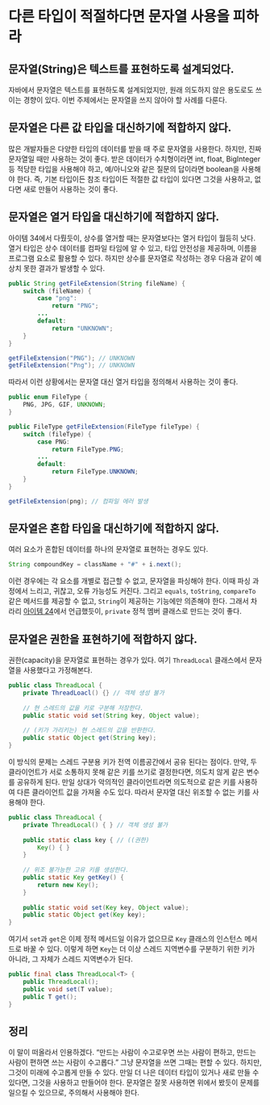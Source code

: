 # 다른 타입이 적절하다면 문자열 사용을 피하라

## 문자열(String)은 텍스트를 표현하도록 설계되었다.

자바에서 문자열은 텍스트를 표현하도록 설계되었지만,
원래 의도하지 않은 용도로도 쓰이는 경향이 있다.
이번 주제에서는 문자열을 쓰지 않아야 할 사례를 다룬다.

## 문자열은 다른 값 타입을 대신하기에 적합하지 않다.

많은 개발자들은 다양한 타입의 데이터를 받을 때 주로 문자열을 사용한다.
하지만, 진짜 문자열일 때만 사용하는 것이 좋다.
받은 데이터가 수치형이라면 int, float, BigInteger 등 적당한 타입을 사용해야 하고,
예/아니오와 같은 질문의 답이라면 boolean을 사용해야 한다.
즉, 기본 타입이든 참조 타입이든 적절한 값 타입이 있다면 그것을 사용하고, 없다면 새로 만들어 사용하는 것이 좋다.

## 문자열은 열거 타입을 대신하기에 적합하지 않다.

아이템 34에서 다뤘듯이, 상수를 열거할 때는 문자열보다는 열거 타입이 월등히 낫다.
열거 타입은 상수 데이터를 컴파일 타임에 알 수 있고, 타입 안전성을 제공하며, 이름을 프로그램 요소로 활용할 수 있다.
하지만 상수를 문자열로 작성하는 경우 다음과 같이 예상치 못한 결과가 발생할 수 있다.

```java
public String getFileExtension(String fileName) {
    switch (fileName) {
        case "png":
            return "PNG";
        ...
        default:
            return "UNKNOWN";
    }
}

getFileExtension("PNG"); // UNKNOWN
getFileExtension("Png"); // UNKNOWN
```

따라서 이런 상황에서는 문자열 대신 열거 타입을 정의해서 사용하는 것이 좋다.

```java
public enum FileType {
    PNG, JPG, GIF, UNKNOWN;
}

public FileType getFileExtension(FileType fileType) {
    switch (fileType) {
        case PNG:
            return FileType.PNG;
        ...
        default:
            return FileType.UNKNOWN;
    }
}

getFileExtension(png); // 컴파일 에러 발생
```

## 문자열은 혼합 타입을 대신하기에 적합하지 않다.

여러 요소가 혼합된 데이터를 하나의 문자열로 표현하는 경우도 있다.
```java
String compoundKey = className + "#" + i.next();
```
이런 경우에는 각 요소를 개별로 접근할 수 없고, 문자열을 파싱해야 한다.
이때 파싱 과정에서 느리고, 귀찮고, 오류 가능성도 커진다.
그리고 `equals`, `toString`, `compareTo` 같은 메서드를 제공할 수 없고, `String`이 제공하는 기능에만 의존해야 한다.
그래서 차라리 [아이템 24](https://github.com/effective-java-3e-study/effective-java/blob/main/4%EC%9E%A5_%ED%81%B4%EB%9E%98%EC%8A%A4%EC%99%80_%EC%9D%B8%ED%84%B0%ED%8E%98%EC%9D%B4%EC%8A%A4/%EC%95%84%EC%9D%B4%ED%85%9C_24/%EB%A9%A4%EB%B2%84_%ED%81%B4%EB%9E%98%EC%8A%A4%EB%8A%94_%EB%90%98%EB%8F%84%EB%A1%9D_static%EC%9C%BC%EB%A1%9C_%EB%A7%8C%EB%93%A4%EB%9D%BC.md)에서 언급했듯이, `private` 정적 멤버 클래스로 만드는 것이 좋다.

## 문자열은 권한을 표현하기에 적합하지 않다.

권한(capacity)을 문자열로 표현하는 경우가 있다.
여기 `ThreadLocal` 클래스에서 문자열을 사용했다고 가정해본다.

```java
public class ThreadLocal {
    private ThreadLoacl() {} // 객체 생성 불가
    
    // 현 스레드의 값을 키로 구분해 저장한다.
    public static void set(String key, Object value);
    
    // (키가 가리키는) 현 스레드의 값을 반환한다.
    public static Object get(String key);
}
```

이 방식의 문제는 스레드 구분용 키가 전역 이름공간에서 공유 된다는 점이다.
만약, 두 클라이언트가 서로 소통하지 못해 같은 키를 쓰기로 결정한다면, 의도치 않게 같은 변수를 공유하게 된다.
만일 상대가 악의적인 클라이언트라면 의도적으로 같은 키를 사용하여 다른 클라이언트 값을 가져올 수도 있다.
따라서 문자열 대신 위조할 수 없는 키를 사용해야 한다.

```java
public class ThreadLocal {
    private ThreadLocal() { } // 객체 생성 불가
    
    public static class key { // ((권한)
        Key() { }
    }
    
    // 위조 불가능한 고유 키를 생성한다.
    public static Key getKey() {
        return new Key();
    }
    
    public static void set(Key key, Object value);
    public static Object get(Key key);
}
```

여기서 `set`과 `get`은 이제 정적 메서드일 이유가 없으므로 `Key` 클래스의 인스턴스 메서드로 바꿀 수 있다.
이렇게 하면 `Key`는 더 이상 스레드 지역변수를 구분하기 위한 키가 아니라, 그 자체가 스레드 지역변수가 된다.

```java
public final class ThreadLocal<T> {
    public ThreadLocal();
    public void set(T value);
    public T get();
}
```

## 정리

이 말이 떠올라서 인용하겠다.
“만드는 사람이 수고로우면 쓰는 사람이 편하고, 만드는 사람이 편하면 쓰는 사람이 수고롭다.”
그냥 문자열을 쓰면 그때는 편할 수 있다. 하지만, 그것이 미래에 수고롭게 만들 수 있다.
만일 더 나은 데이터 타입이 있거나 새로 만들 수 있다면, 그것을 사용하고 만들어야 한다.
문자열은 잘못 사용하면 위에서 봤듯이 문제를 일으킬 수 있으므로, 주의해서 사용해야 한다.

